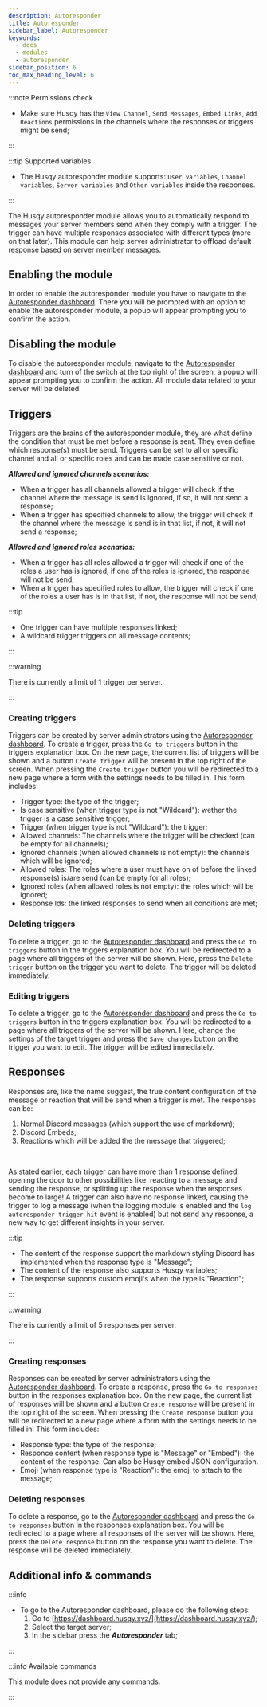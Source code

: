 ```yaml
---
description: Autoresponder
title: Autoresponder
sidebar_label: Autoresponder
keywords:
  - docs
  - modules
  - autoresponder
sidebar_position: 6
toc_max_heading_level: 6
---
```


:::note Permissions check

- Make sure Husqy has the `View Channel`, `Send Messages`, `Embed Links`, `Add Reactions` permissions in the channels where the responses or triggers might be send;

:::

:::tip Supported variables

- The Husqy autoresponder module supports: `User variables`, `Channel variables`, `Server variables` and `Other variables` inside the responses.

:::

The Husqy autoresponder module allows you to automatically respond to messages your server members send when they comply with a trigger. The trigger can have multiple responses associated with different types (more on that later). This module can help server administrator to offload default response based on server member messages.

## Enabling the module

In order to enable the autoresponder module you have to navigate to the [Autoresponder dashboard](#additional-info--commands). There you will be prompted with an option to enable the autoresponder module, a popup will appear prompting you to confirm the action.

## Disabling the module

To disable the autoresponder module, navigate to the [Autoresponder dashboard](#additional-info--commands) and turn of the switch at the top right of the screen, a popup will appear prompting you to confirm the action. All module data related to your server will be deleted.

## Triggers

Triggers are the brains of the autoresponder module, they are what define the condition that must be met before a response is sent. They even define which response(s) must be send. Triggers can be set to all or specific channel and all or specific roles and can be made case sensitive or not.

**_Allowed and ignored channels scenarios:_**<br />

- When a trigger has all channels allowed a trigger will check if the channel where the message is send is ignored, if so, it will not send a response;
- When a trigger has specified channels to allow, the trigger will check if the channel where the message is send is in that list, if not, it will not send a response;

**_Allowed and ignored roles scenarios:_**<br />

- When a trigger has all roles allowed a trigger will check if one of the roles a user has is ignored, if one of the roles is ignored, the response will not be send;
- When a trigger has specified roles to allow, the trigger will check if one of the roles a user has is in that list, if not, the response will not be send;


:::tip

- One trigger can have multiple responses linked;
- A wildcard trigger triggers on all message contents;

:::

:::warning

There is currently a limit of 1 trigger per server.

:::

### Creating triggers

Triggers can be created by server administrators using the [Autoresponder dashboard](#additional-info--commands). To create a trigger, press the `Go to triggers` button in the triggers explanation box. On the new page, the current list of triggers will be shown and a button `Create trigger` will be present in the top right of the screen. When pressing the `Create trigger` button you will be redirected to a new page where a form with the settings needs to be filled in. This form includes:

- Trigger type: the type of the trigger;
- Is case sensitive (when trigger type is not "Wildcard"): wether the trigger is a case sensitive trigger;
- Trigger (when trigger type is not "Wildcard"): the trigger;
- Allowed channels: The channels where the trigger will be checked (can be empty for all channels);
- Ignored channels (when allowed channels is not empty): the channels which will be ignored;
- Allowed roles: The roles where a user must have on of before the linked response(s) is/are send (can be empty for all roles);
- Ignored roles (when allowed roles is not empty): the roles which will be ignored;
- Response Ids: the linked responses to send when all conditions are met;

### Deleting triggers

To delete a trigger, go to the [Autoresponder dashboard](#additional-info--commands) and press the `Go to triggers` button in the triggers explanation box. You will be redirected to a page where all triggers of the server will be shown. Here, press the `Delete trigger` button on the trigger you want to delete. The trigger will be deleted immediately.

### Editing triggers

To delete a trigger, go to the [Autoresponder dashboard](#additional-info--commands) and press the `Go to triggers` button in the triggers explanation box. You will be redirected to a page where all triggers of the server will be shown. Here, change the settings of the target trigger and press the `Save changes` button on the trigger you want to edit. The trigger will be edited immediately.

## Responses

Responses are, like the name suggest, the true content configuration of the message or reaction that will be send when a trigger is met. The responses can be:

1. Normal Discord messages (which support the use of markdown);
2. Discord Embeds;
3. Reactions which will be added the the message that triggered;

<br/>

As stated earlier, each trigger can have more than 1 response defined, opening the door to other possibilities like: reacting to a message and sending the response, or splitting up the response when the responses become to large! A trigger can also have no response linked, causing the trigger to log a message (when the logging module is enabled and the `log autoresponder trigger hit` event is enabled) but not send any response, a new way to get different insights in your server.

:::tip

- The content of the response support the markdown styling Discord has implemented when the response type is "Message";
- The content of the response also supports Husqy variables;
- The response supports custom emoji's when the type is "Reaction";

:::

:::warning

There is currently a limit of 5 responses per server.

:::

### Creating responses

Responses can be created by server administrators using the [Autoresponder dashboard](#additional-info--commands). To create a response, press the `Go to responses` button in the responses explanation box. On the new page, the current list of responses will be shown and a button `Create response` will be present in the top right of the screen. When pressing the `Create response` button you will be redirected to a new page where a form with the settings needs to be filled in. This form includes:

- Response type: the type of the response;
- Responce content (when response type is "Message" or "Embed"): the content of the response. Can also be Husqy embed JSON configuration.
- Emoji (when response type is "Reaction"): the emoji to attach to the message;

### Deleting responses

To delete a response, go to the [Autoresponder dashboard](#additional-info--commands) and press the `Go to responses` button in the responses explanation box. You will be redirected to a page where all responses of the server will be shown. Here, press the `Delete response` button on the response you want to delete. The response will be deleted immediately.

## Additional info & commands

:::info

- To go to the Autoresponder dashboard, please do the following steps:
  1. Go to [https://dashboard.husqy.xyz/](https://dashboard.husqy.xyz/);
  2. Select the target server;
  3. In the sidebar press the **_Autoresponder_** tab;

:::

:::info Available commands

This module does not provide any commands.

:::

